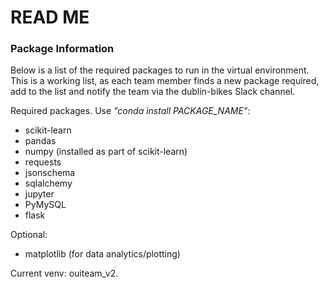 # READ ME

### Package Information

Below is a list of the required packages to run in the virtual environment. 
This is a working list, as each team member finds a new package required, add to the list
and notify the team via the dublin-bikes Slack channel.

Required packages. Use _"conda install PACKAGE\_NAME"_:

* scikit-learn
* pandas
* numpy (installed as part of scikit-learn)
* requests
* jsonschema
* sqlalchemy 
* jupyter
* PyMySQL
* flask

Optional:

* matplotlib (for data analytics/plotting)

Current venv: ouiteam_v2.


